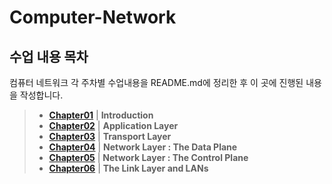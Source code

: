# Computer-Network

## 수업 내용 목차 
컴퓨터 네트워크 각 주차별 수업내용을 README.md에 정리한 후 이 곳에 진행된 내용을 작성합니다.

> - __[Chapter01](./Chapter01/chap01.md)__ | __Introduction__
> - __[Chapter02](./Chapter02/chap02.md)__ | __Application Layer__
> - __[Chapter03](./Chapter03/chap03.md)__ | __Transport Layer__
> - __[Chapter04](./Chapter04/chap04.md)__ | __Network Layer : The Data Plane__
> - __[Chapter05](./Chapter05/chap05.md)__ | __Network Layer : The Control Plane__
> - __[Chapter06](./Chapter06/chap06.md)__ | __The Link Layer and LANs__